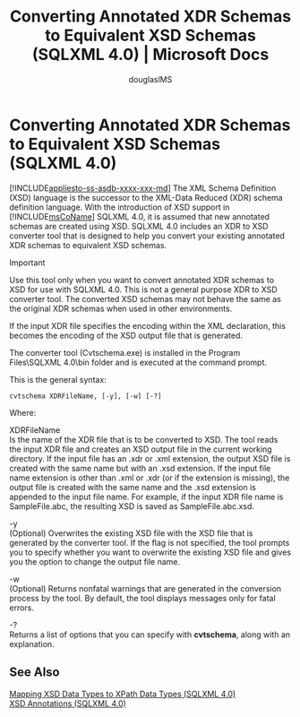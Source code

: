 ﻿---
title: "Converting Annotated XDR Schemas to Equivalent XSD Schemas (SQLXML 4.0) | Microsoft Docs"
ms.custom: ""
ms.date: "03/16/2017"
ms.prod: "sql-non-specified"
ms.prod_service: "database-engine, sql-database"
ms.service: ""
ms.component: "sqlxml"
ms.reviewer: ""
ms.suite: "sql"
ms.technology: 
  - "dbe-xml"
ms.tgt_pltfrm: ""
ms.topic: "reference"
helpviewer_keywords: 
  - "annotated XDR schemas, converting schemas"
  - "annotated XSD schemas, converting schemas"
  - "XDR to XSD Converter tool [SQLXML]"
  - "XDR schemas [SQLXML], converting"
  - "converting annotated schemas"
  - "mapping schema [SQLXML], conversions"
  - "XSD schemas [SQLXML], converting schemas"
ms.assetid: 151c94a8-66d3-4c46-a5ff-a22df456940a
caps.latest.revision: 23
author: "douglaslMS"
ms.author: "douglasl"
manager: "craigg"
ms.workload: "Inactive"
monikerRange: "= azuresqldb-current || >= sql-server-2016 || = sqlallproducts-allversions"
---
# Converting Annotated XDR Schemas to Equivalent XSD Schemas (SQLXML 4.0)
[!INCLUDE[appliesto-ss-asdb-xxxx-xxx-md](../../../includes/appliesto-ss-asdb-xxxx-xxx-md.md)]
  The XML Schema Definition (XSD) language is the successor to the XML-Data Reduced (XDR) schema definition language. With the introduction of XSD support in [!INCLUDE[msCoName](../../../includes/msconame-md.md)] SQLXML 4.0, it is assumed that new annotated schemas are created using XSD. SQLXML 4.0 includes an XDR to XSD converter tool that is designed to help you convert your existing annotated XDR schemas to equivalent XSD schemas.  
  
> [!IMPORTANT]  
>  Use this tool only when you want to convert annotated XDR schemas to XSD for use with SQLXML 4.0. This is not a general purpose XDR to XSD converter tool. The converted XSD schemas may not behave the same as the original XDR schemas when used in other environments.  
  
 If the input XDR file specifies the encoding within the XML declaration, this becomes the encoding of the XSD output file that is generated.  
  
 The converter tool (Cvtschema.exe) is installed in the Program Files\SQLXML 4.0\bin folder and is executed at the command prompt.  
  
 This is the general syntax:  
  
```  
cvtschema XDRFileName, [-y], [-w] [-?]  
```  
  
 Where:  
  
 XDRFileName  
 Is the name of the XDR file that is to be converted to XSD. The tool reads the input XDR file and creates an XSD output file in the current working directory. If the input file has an .xdr or .xml extension, the output XSD file is created with the same name but with an .xsd extension. If the input file name extension is other than .xml or .xdr (or if the extension is missing), the output file is created with the same name and the .xsd extension is appended to the input file name. For example, if the input XDR file name is SampleFile.abc, the resulting XSD is saved as SampleFile.abc.xsd.  
  
 -y  
 (Optional) Overwrites the existing XSD file with the XSD file that is generated by the converter tool. If the flag is not specified, the tool prompts you to specify whether you want to overwrite the existing XSD file and gives you the option to change the output file name.  
  
 -w  
 (Optional) Returns nonfatal warnings that are generated in the conversion process by the tool. By default, the tool displays messages only for fatal errors.  
  
 -?  
 Returns a list of options that you can specify with **cvtschema**, along with an explanation.  
  
## See Also  
 [Mapping XSD Data Types to XPath Data Types &#40;SQLXML 4.0&#41;](../../../relational-databases/sqlxml-annotated-xsd-schemas-using/mapping-xsd-data-types-to-xpath-data-types-sqlxml-4-0.md)   
 [XSD Annotations &#40;SQLXML 4.0&#41;](../../../relational-databases/sqlxml-annotated-xsd-schemas-using/xsd-annotations-sqlxml-4-0.md)  
  
  
